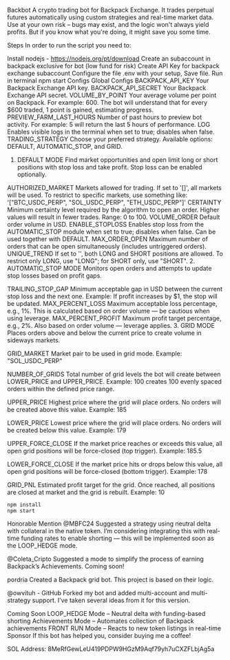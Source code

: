 Backbot
A crypto trading bot for Backpack Exchange. It trades perpetual futures automatically using custom strategies and real-time market data. Use at your own risk – bugs may exist, and the logic won't always yield profits. But if you know what you're doing, it might save you some time.

Steps
In order to run the script you need to:

Install nodejs - https://nodejs.org/pt/download
Create an subaccount in backpack exclusive for bot (low fund for risk)
Create API Key for backpack exchange subaccount
Configure the file .env with your setup, Save file.
Run in terminal npm start
Configs
Global Configs
BACKPACK_API_KEY Your Backpack Exchange API key.
BACKPACK_API_SECRET Your Backpack Exchange API secret.
VOLUME_BY_POINT Your average volume per point on Backpack. For example: 600. The bot will understand that for every $600 traded, 1 point is gained, estimating progress.
PREVIEW_FARM_LAST_HOURS Number of past hours to preview bot activity. For example: 5 will return the last 5 hours of performance.
LOG Enables visible logs in the terminal when set to true; disables when false.
TRADING_STRATEGY Choose your preferred strategy. Available options: DEFAULT, AUTOMATIC_STOP, and GRID.
1. DEFAULT MODE
Find market opportunities and open limit long or short positions with stop loss and take profit. Stop loss can be enabled optionally.

AUTHORIZED_MARKET Markets allowed for trading. If set to '[]', all markets will be used. To restrict to specific markets, use something like:
'["BTC_USDC_PERP", "SOL_USDC_PERP", "ETH_USDC_PERP"]'
CERTAINTY Minimum certainty level required by the algorithm to open an order. Higher values will result in fewer trades. Range: 0 to 100.
VOLUME_ORDER Default order volume in USD.
ENABLE_STOPLOSS Enables stop loss from the AUTOMATIC_STOP module when set to true; disables when false. Can be used together with DEFAULT.
MAX_ORDER_OPEN Maximum number of orders that can be open simultaneously (includes untriggered orders).
UNIQUE_TREND If set to '', both LONG and SHORT positions are allowed. To restrict only LONG, use "LONG"; for SHORT only, use "SHORT".
2. AUTOMATIC_STOP MODE
Monitors open orders and attempts to update stop losses based on profit gaps.

TRAILING_STOP_GAP Minimum acceptable gap in USD between the current stop loss and the next one. Example: If profit increases by $1, the stop will be updated.
MAX_PERCENT_LOSS Maximum acceptable loss percentage, e.g., 1%. This is calculated based on order volume — be cautious when using leverage.
MAX_PERCENT_PROFIT Maximum profit target percentage, e.g., 2%. Also based on order volume — leverage applies.
3. GRID MODE
Places orders above and below the current price to create volume in sideways markets.

GRID_MARKET
Market pair to be used in grid mode.
Example: "SOL_USDC_PERP"

NUMBER_OF_GRIDS
Total number of grid levels the bot will create between LOWER_PRICE and UPPER_PRICE.
Example: 100 creates 100 evenly spaced orders within the defined price range.

UPPER_PRICE
Highest price where the grid will place orders. No orders will be created above this value.
Example: 185

LOWER_PRICE
Lowest price where the grid will place orders. No orders will be created below this value.
Example: 179

UPPER_FORCE_CLOSE
If the market price reaches or exceeds this value, all open grid positions will be force-closed (top trigger).
Example: 185.5

LOWER_FORCE_CLOSE
If the market price hits or drops below this value, all open grid positions will be force-closed (bottom trigger).
Example: 178

GRID_PNL
Estimated profit target for the grid. Once reached, all positions are closed at market and the grid is rebuilt.
Example: 10

    npm install 
    npm start
Honorable Mention
@MBFC24
Suggested a strategy using neutral delta with collateral in the native token. I’m considering integrating this with real-time funding rates to enable shorting — this will be implemented soon as the LOOP_HEDGE mode.

@Coleta_Cripto
Suggested a mode to simplify the process of earning Backpack’s Achievements. Coming soon!

pordria
Created a Backpack grid bot. This project is based on their logic.

@owvituh - GitHub
Forked my bot and added multi-account and multi-strategy support. I’ve taken several ideas from it for this version.

Coming Soon
LOOP_HEDGE Mode – Neutral delta with funding-based shorting
Achievements Mode – Automates collection of Backpack achievements
FRONT RUN Mode – Reacts to new token listings in real-time
Sponsor
If this bot has helped you, consider buying me a coffee!

SOL Address:
8MeRfGewLeU419PDPW9HGzM9Aqf79yh7uCXZFLbjAg5a
